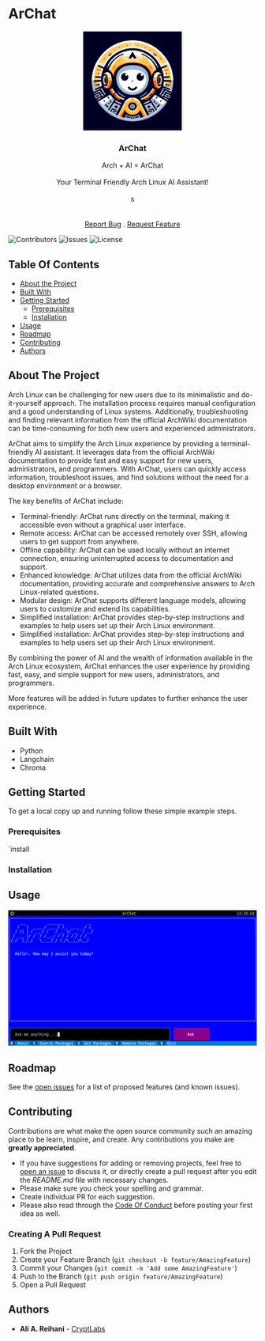 # ArChat

<p align="center">
  <a href="https://github.com/CryptLabs/ArChat">
    <img src="logo.jpeg" alt="Logo" width="200" height="200">
  </a>

  <h3 align="center">ArChat</h3>

  <p align="center">
    Arch + AI = ArChat<br/><br/> Your Terminal Friendly Arch Linux AI Assistant!<br/>
    <br/>s
    <br/>
    <br/>
    <br/>
    <a href="https://github.com/CryptLabs/ArChat/issues">Report Bug</a>
    .
    <a href="https://github.com/CryptLabs/ArChat/issues">Request Feature</a>
  </p>
</p>

 ![Contributors](https://img.shields.io/github/contributors/CryptLabs/ArChat?color=dark-green) ![Issues](https://img.shields.io/github/issues/CryptLabs/ArChat) ![License](https://img.shields.io/github/license/CryptLabs/ArChat) 

## Table Of Contents

* [About the Project](#about-the-project)
* [Built With](#built-with)
* [Getting Started](#getting-started)
  * [Prerequisites](#prerequisites)
  * [Installation](#installation)
* [Usage](#usage)
* [Roadmap](#roadmap)
* [Contributing](#contributing)
* [Authors](#authors)

## About The Project
Arch Linux can be challenging for new users due to its minimalistic and do-it-yourself approach. The installation process requires manual configuration and a good understanding of Linux systems. Additionally, troubleshooting and finding relevant information from the official ArchWiki documentation can be time-consuming for both new users and experienced administrators.

ArChat aims to simplify the Arch Linux experience by providing a terminal-friendly AI assistant. It leverages data from the official ArchWiki documentation to provide fast and easy support for new users, administrators, and programmers. With ArChat, users can quickly access information, troubleshoot issues, and find solutions without the need for a desktop environment or a browser.

The key benefits of ArChat include:
- Terminal-friendly: ArChat runs directly on the terminal, making it accessible even without a graphical user interface.
- Remote access: ArChat can be accessed remotely over SSH, allowing users to get support from anywhere.
- Offline capability: ArChat can be used locally without an internet connection, ensuring uninterrupted access to documentation and support.
- Enhanced knowledge: ArChat utilizes data from the official ArchWiki documentation, providing accurate and comprehensive answers to Arch Linux-related questions.
- Modular design: ArChat supports different language models, allowing users to customize and extend its capabilities.
- Simplified installation: ArChat provides step-by-step instructions and examples to help users set up their Arch Linux environment.
- Simplified installation: ArChat provides step-by-step instructions and examples to help users set up their Arch Linux environment.

By combining the power of AI and the wealth of information available in the Arch Linux ecosystem, ArChat enhances the user experience by providing fast, easy, and simple support for new users, administrators, and programmers.

More features will be added in future updates to further enhance the user experience.

## Built With

* Python
* Langchain
* Chroma


## Getting Started

To get a local copy up and running follow these simple example steps.

### Prerequisites

`install

### Installation


## Usage

![Screen Shot](images/ArChat.png)

## Roadmap

See the [open issues](https://github.com/CryptLabs/ArChat/issues) for a list of proposed features (and known issues).

## Contributing

Contributions are what make the open source community such an amazing place to be learn, inspire, and create. Any contributions you make are **greatly appreciated**.
* If you have suggestions for adding or removing projects, feel free to [open an issue](https://github.com/CryptLabs/ArChat/issues/new) to discuss it, or directly create a pull request after you edit the *README.md* file with necessary changes.
* Please make sure you check your spelling and grammar.
* Create individual PR for each suggestion.
* Please also read through the [Code Of Conduct](https://github.com/CryptLabs/ArChat/blob/main/CODE_OF_CONDUCT.md) before posting your first idea as well.

### Creating A Pull Request

1. Fork the Project
2. Create your Feature Branch (`git checkout -b feature/AmazingFeature`)
3. Commit your Changes (`git commit -m 'Add some AmazingFeature'`)
4. Push to the Branch (`git push origin feature/AmazingFeature`)
5. Open a Pull Request

## Authors

* **Ali A. Reihani** - [CryptLabs](https://cryptlabs.com)